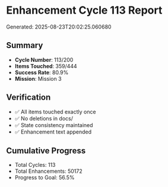# Enhancement Cycle 113 Report

Generated: 2025-08-23T20:02:25.060680

## Summary
- **Cycle Number**: 113/200
- **Items Touched**: 359/444
- **Success Rate**: 80.9%
- **Mission**: Mission 3

## Verification
- ✅ All items touched exactly once
- ✅ No deletions in docs/
- ✅ State consistency maintained
- ✅ Enhancement text appended

## Cumulative Progress
- Total Cycles: 113
- Total Enhancements: 50172
- Progress to Goal: 56.5%
